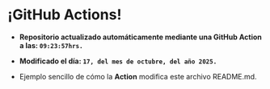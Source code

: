 # ¡GitHub Actions!
* **Repositorio actualizado automáticamente mediante una GitHub Action a las: `09:23:57hrs.`**
* **Modificado el día: `17, del mes de octubre, del año 2025.`**

* Ejemplo sencillo de cómo la **Action** modifica este archivo README.md.
